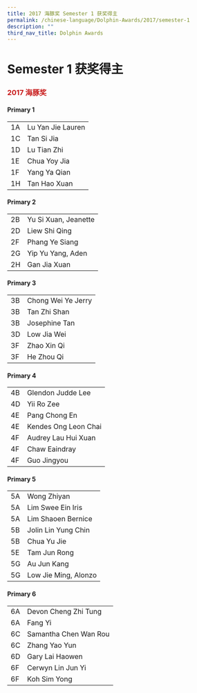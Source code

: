 ```yaml
---
title: 2017 海豚奖 Semester 1 获奖得主
permalink: /chinese-language/Dolphin-Awards/2017/semester-1
description: ""
third_nav_title: Dolphin Awards
---
```

Semester 1 获奖得主
===============

### <span style = "color: #c81b1b"> <b>2017 海豚奖</b> </span>

#### Primary 1

|    |                    |
|----|--------------------|
| 1A | Lu Yan Jie Lauren  |
| 1C | Tan Si Jia         |
| 1D | Lu Tian Zhi        |
| 1E | Chua Yoy Jia       |
| 1F | Yang Ya Qian       |
| 1H | Tan Hao Xuan       |

#### Primary 2

|    |                       |
|----|-----------------------|
| 2B | Yu Si Xuan, Jeanette  |
| 2D | Liew Shi Qing         |
| 2F | Phang Ye Siang        |
| 2G | Yip Yu Yang, Aden     |
| 2H | Gan Jia Xuan          |

#### Primary 3

|    |                    |
|----|--------------------|
| 3B | Chong Wei Ye Jerry |
| 3B | Tan Zhi Shan       |
| 3B | Josephine Tan      |
| 3D | Low Jia Wei        |
| 3F | Zhao Xin Qi        |
| 3F | He Zhou Qi         |

#### Primary 4

|    |                      |
|----|----------------------|
| 4B | Glendon Judde Lee    |
| 4D | Yii Ro Zee           |
| 4E | Pang Chong En        |
| 4E | Kendes Ong Leon Chai |
| 4F | Audrey Lau Hui Xuan  |
| 4F | Chaw Eaindray        |
| 4F | Guo Jingyou          |

#### Primary 5

|    |                      |
|----|----------------------|
| 5A | Wong Zhiyan          |
| 5A | Lim Swee Ein Iris    |
| 5A | Lim Shaoen Bernice   |
| 5B | Jolin Lin Yung Chin  |
| 5B | Chua Yu Jie          |
| 5E | Tam Jun Rong         |
| 5G | Au Jun Kang          |
| 5G | Low Jie Ming, Alonzo |

#### Primary 6

|    |                       |
|----|-----------------------|
| 6A | Devon Cheng Zhi Tung  |
| 6A | Fang Yi               |
| 6C | Samantha Chen Wan Rou |
| 6C | Zhang Yao Yun         |
| 6D | Gary Lai Haowen       |
| 6F | Cerwyn Lin Jun Yi     |
| 6F | Koh Sim Yong          |